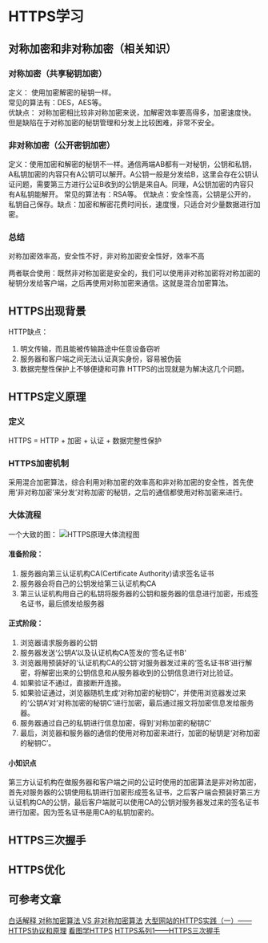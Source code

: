 # HTTPS学习

## 对称加密和非对称加密（相关知识）
### 对称加密（共享秘钥加密）   
定义： 使用加密解密的秘钥一样。  
常见的算法有：DES，AES等。  
优缺点： 对称加密相比较非对称加密来说，加解密效率要高得多，加密速度快。但是缺陷在于对称加密的秘钥管理和分发上比较困难，非常不安全。

### 非对称加密（公开密钥加密）  
定义：使用加密和解密的秘钥不一样。通信两端AB都有一对秘钥，公钥和私钥，A私钥加密的内容只有A公钥可以解开。A公钥一般是分发给B，这里会存在公钥认证问题，需要第三方进行公证B收到的公钥是来自A。同理，A公钥加密的内容只有A私钥能解开。
常见的算法有：RSA等。
优缺点：安全性高，公钥是公开的，私钥自己保存。缺点：加密和解密花费时间长，速度慢，只适合对少量数据进行加密。

### 总结
对称加密效率高，安全性不好，非对称加密安全性好，效率不高    

两者联合使用：既然非对称加密是安全的，我们可以使用非对称加密将对称加密的秘钥分发给客户端，之后再使用对称加密来通信。这就是混合加密算法。


## HTTPS出现背景
HTTP缺点：
1. 明文传输，而且能被传输路途中任意设备窃听
2. 服务器和客户端之间无法认证真实身份，容易被伪装
3. 数据完整性保护上不够便捷和可靠
HTTPS的出现就是为解决这几个问题。

## HTTPS定义原理
### 定义
HTTPS = HTTP + 加密 + 认证 + 数据完整性保护

### HTTPS加密机制
采用混合加密算法，综合利用对称加密的效率高和非对称加密的安全性，首先使用‘非对称加密’来分发‘对称加密’的秘钥，之后的通信都使用对称加密来进行。

### 大体流程
一个大致的图：
![HTTPS原理大体流程图](https://user-gold-cdn.xitu.io/2018/5/21/1638197d96d391ca?imageView2/0/w/1280/h/960/format/webp/ignore-error/1)

#### 准备阶段：  
1. 服务器向第三认证机构CA(Certificate Authority)请求签名证书
2. 服务器会将自己的公钥发给第三认证机构CA
3. 第三认证机构用自己的私钥将服务器的公钥和服务器的信息进行加密，形成签名证书，最后颁发给服务器

#### 正式阶段：  
1. 浏览器请求服务器的公钥
2. 服务器发送‘公钥A’以及认证机构CA签发的‘签名证书B'
3. 浏览器用预装好的‘认证机构CA的公钥’对服务器发过来的‘签名证书B’进行解密，将解密出来的公钥信息和从服务器收到的公钥信息进行对比验证。
4. 如果验证不通过，直接断开连接。
5. 如果验证通过，浏览器随机生成‘对称加密的秘钥C’，并使用浏览器发过来的‘公钥A’对‘对称加密的秘钥C’进行加密，最后通过报文将加密信息发给服务器。
6. 服务器通过自己的私钥进行信息加密，得到‘对称加密的秘钥C’
7. 最后，浏览器和服务器的通信的使用对称加密来进行，加密的秘钥是‘对称加密的秘钥C’。

#### 小知识点
第三方认证机构在做服务器和客户端之间的公证时使用的加密算法是非对称加密，首先对服务器的公钥使用私钥进行加密形成签名证书，之后客户端会预装好第三方认证机构CA的公钥，最后客户端就可以使用CA的公钥对服务器发过来的签名证书进行加密。因为签名证书是用CA的私钥加密的。



## HTTPS三次握手

## HTTPS优化




## 可参考文章
[白话解释 对称加密算法 VS 非对称加密算法](https://segmentfault.com/a/1190000004461428)
[大型网站的HTTPS实践（一）——HTTPS协议和原理](https://mp.weixin.qq.com/s/estsNq9lVrLhR__ShtX22Q)
[看图学HTTPS](https://juejin.im/post/5b0274ac6fb9a07aaa118f49)
[HTTPS系列1——HTTPS三次握手](https://www.zybuluo.com/blueGhost/note/805491)
